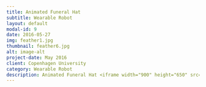 ```yaml
---
title: Animated Funeral Hat
subtitle: Wearable Robot
layout: default
modal-id: 9
date: 2016-05-27
img: feather1.jpg
thumbnail: feather6.jpg
alt: image-alt
project-date: May 2016
client: Copenhagen University
category: Wearable Robot
description: Animated Funeral Hat <iframe width="900" height="650" src="https://www.youtube.com/embed/V83Chrk1Ps4" frameborder="0" allow="autoplay; encrypted-media" allowfullscreen></iframe>
---
```

